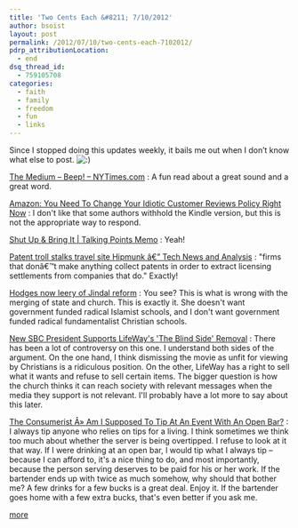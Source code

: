```yaml
---
title: 'Two Cents Each &#8211; 7/10/2012'
author: bsoist
layout: post
permalink: /2012/07/10/two-cents-each-7102012/
pdrp_attributionLocation:
  - end
dsq_thread_id:
  - 759105708
categories:
  - faith
  - family
  - freedom
  - fun
  - links
---
```

Since I stopped doing this updates weekly, it bails me out when I don&#8217;t know what else to post. <img src='http://archive.whsjr.soistmann.com/oped/wp-includes/images/smilies/icon_smile.gif' alt=':)' class='wp-smiley' /> 

[The Medium &#8211; Beep! &#8211; NYTimes.com][1]
:   A fun read about a great sound and a great word.

[Amazon: You Need To Change Your Idiotic Customer Reviews Policy Right Now][2]
:   I don't like that some authors withhold the Kindle version, but this is not the appropriate way to respond.

[Shut Up & Bring It | Talking Points Memo][3]
:   Yeah!

[Patent troll stalks travel site Hipmunk â€” Tech News and Analysis][4]
:   &#34;firms that donâ€™t make anything collect patents in order to extract licensing settlements from companies that do.&#34; Exactly!

[Hodges now leery of Jindal reform][5]
:   You see? This is what is wrong with the merging of state and church. This is exactly it. She doesn't want government funded radical Islamist schools, and I don't want government funded radical fundamentalist Christian schools.

[New SBC President Supports LifeWay's 'The Blind Side' Removal][6]
:   There has been a lot of controversy on this one. I understand both sides of the argument. On the one hand, I think dismissing the movie as unfit for viewing by Christians is a ridiculous position. On the other, LifeWay has a right to sell what it wants and refuse to sell certain items. The bigger question is how the church thinks it can reach society with relevant messages when the media they support is not relevant. I'll probably have a lot more to say about this later.

[The Consumerist Â» Am I Supposed To Tip At An Event With An Open Bar?][7]
:   I always tip anyone who relies on tips for a living. I think sometimes we think too much about whether the server is being overtipped. I refuse to look at it that way. If I were drinking at an open bar, I would tip what I always tip &#8211; because I can afford to, it's a nice thing to do, and most importantly, because the person serving deserves to be paid for his or her work. If the bartender ends up with twice as much somehow, why should that bother me? A few drinks for a few bucks is a great deal. Enjoy it. If the bartender goes home with a few extra bucks, that's even better if you ask me.

[more][8]

 [1]: http://www.nytimes.com/2010/03/21/magazine/21FOB-medium-t.html
 [2]: http://techcrunch.com/2010/03/22/im-not-kidding-do-it-now/
 [3]: http://www.talkingpointsmemo.com/archives/2010/03/shut_up_bring_it_on.php?utm_source=feedburner&utm_medium=feed&utm_campaign=Feed%3A+Talking-Points-Memo+%28Talking+Points+Memo%3A+by+Joshua+Micah+Marshall%29&utm_content=Google+Reader
 [4]: http://gigaom.com/2012/07/05/patent-troll-stalks-travel-site-hipmunk/
 [5]: http://m.livingstonparishnews.com/mobile/news/article_6c2da5fe-c1e5-11e1-ae3b-0019bb2963f4.html
 [6]: http://www.christianpost.com/news/new-sbc-president-supports-lifeways-the-blind-side-removal-76920/
 [7]: http://consumerist.com/2012/07/am-i-supposed-to-tip-at-an-event-with-an-open-bar.html/comment-page-1#comment-2581601
 [8]: http://delicious.com/bsoist/o
